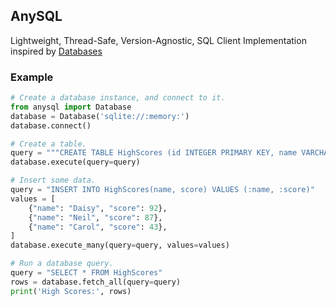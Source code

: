 AnySQL
-------
Lightweight, Thread-Safe, Version-Agnostic, SQL Client Implementation 
inspired by [Databases](https://github.com/encode/databases)

### Example

```python
# Create a database instance, and connect to it.
from anysql import Database
database = Database('sqlite://:memory:')
database.connect()

# Create a table.
query = """CREATE TABLE HighScores (id INTEGER PRIMARY KEY, name VARCHAR(100), score INTEGER)"""
database.execute(query=query)

# Insert some data.
query = "INSERT INTO HighScores(name, score) VALUES (:name, :score)"
values = [
    {"name": "Daisy", "score": 92},
    {"name": "Neil", "score": 87},
    {"name": "Carol", "score": 43},
]
database.execute_many(query=query, values=values)

# Run a database query.
query = "SELECT * FROM HighScores"
rows = database.fetch_all(query=query)
print('High Scores:', rows)
```
